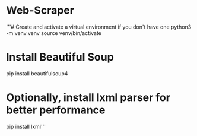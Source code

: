 # Web-Scraper
'''# Create and activate a virtual environment if you don't have one
python3 -m venv venv
source venv/bin/activate

# Install Beautiful Soup
pip install beautifulsoup4

# Optionally, install lxml parser for better performance
pip install lxml'''
